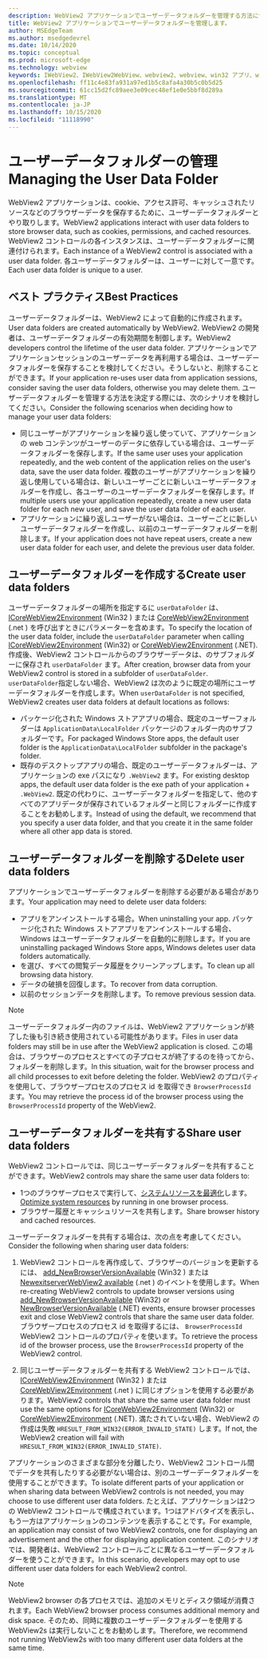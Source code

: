 ```yaml
---
description: WebView2 アプリケーションでユーザーデータフォルダーを管理する方法について説明します。
title: WebView2 アプリケーションでユーザーデータフォルダーを管理します。
author: MSEdgeTeam
ms.author: msedgedevrel
ms.date: 10/14/2020
ms.topic: conceptual
ms.prod: microsoft-edge
ms.technology: webview
keywords: IWebView2、IWebView2WebView、webview2、webview、win32 アプリ、win32、edge、ICoreWebView2、ICoreWebView2Host、browser control、edge html、ユーザーデータフォルダー
ms.openlocfilehash: ff11c4e83fa931a97ed1b5c8afa4a30b5c0b5d25
ms.sourcegitcommit: 61cc15d2fc89aee3e09cec48ef1e0e5bbf8d289a
ms.translationtype: MT
ms.contentlocale: ja-JP
ms.lasthandoff: 10/15/2020
ms.locfileid: "11118990"
---
```

# <span data-ttu-id="3bb78-104">ユーザーデータフォルダーの管理</span><span class="sxs-lookup"><span data-stu-id="3bb78-104">Managing the User Data Folder</span></span>  

<span data-ttu-id="3bb78-105">WebView2 アプリケーションは、cookie、アクセス許可、キャッシュされたリソースなどのブラウザーデータを保存するために、ユーザーデータフォルダーとやり取りします。</span><span class="sxs-lookup"><span data-stu-id="3bb78-105">WebView2 applications interact with user data folders to store browser data, such as cookies, permissions, and cached resources.</span></span>  <span data-ttu-id="3bb78-106">WebView2 コントロールの各インスタンスは、ユーザーデータフォルダーに関連付けられます。</span><span class="sxs-lookup"><span data-stu-id="3bb78-106">Each instance of a WebView2 control is associated with a user data folder.</span></span>  <span data-ttu-id="3bb78-107">各ユーザーデータフォルダーは、ユーザーに対して一意です。</span><span class="sxs-lookup"><span data-stu-id="3bb78-107">Each user data folder is unique to a user.</span></span>  

## <span data-ttu-id="3bb78-108">ベスト プラクティス</span><span class="sxs-lookup"><span data-stu-id="3bb78-108">Best Practices</span></span>  

<span data-ttu-id="3bb78-109">ユーザーデータフォルダーは、WebView2 によって自動的に作成されます。</span><span class="sxs-lookup"><span data-stu-id="3bb78-109">User data folders are created automatically by WebView2.</span></span>  <span data-ttu-id="3bb78-110">WebView2 の開発者は、ユーザーデータフォルダーの有効期間を制御します。</span><span class="sxs-lookup"><span data-stu-id="3bb78-110">WebView2 developers control the lifetime of the user data folder.</span></span>  <span data-ttu-id="3bb78-111">アプリケーションでアプリケーションセッションのユーザーデータを再利用する場合は、ユーザーデータフォルダーを保存することを検討してください。そうしないと、削除することができます。</span><span class="sxs-lookup"><span data-stu-id="3bb78-111">If your application re-uses user data from application sessions, consider saving the user data folders, otherwise you may delete them.</span></span>  <span data-ttu-id="3bb78-112">ユーザーデータフォルダーを管理する方法を決定する際には、次のシナリオを検討してください。</span><span class="sxs-lookup"><span data-stu-id="3bb78-112">Consider the following scenarios when deciding how to manage your user data folders:</span></span>  

*   <span data-ttu-id="3bb78-113">同じユーザーがアプリケーションを繰り返し使っていて、アプリケーションの web コンテンツがユーザーのデータに依存している場合は、ユーザーデータフォルダーを保存します。</span><span class="sxs-lookup"><span data-stu-id="3bb78-113">If the same user uses your application repeatedly, and the web content of the application relies on the user's data, save the user data folder.</span></span>  <span data-ttu-id="3bb78-114">複数のユーザーがアプリケーションを繰り返し使用している場合は、新しいユーザーごとに新しいユーザーデータフォルダーを作成し、各ユーザーのユーザーデータフォルダーを保存します。</span><span class="sxs-lookup"><span data-stu-id="3bb78-114">If multiple users use your application repeatedly, create a new user data folder for each new user, and save the user data folder of each user.</span></span>
*   <span data-ttu-id="3bb78-115">アプリケーションに繰り返しユーザーがない場合は、ユーザーごとに新しいユーザーデータフォルダーを作成し、以前のユーザーデータフォルダーを削除します。</span><span class="sxs-lookup"><span data-stu-id="3bb78-115">If your application does not have repeat users, create a new user data folder for each user, and delete the previous user data folder.</span></span>  

## <span data-ttu-id="3bb78-116">ユーザーデータフォルダーを作成する</span><span class="sxs-lookup"><span data-stu-id="3bb78-116">Create user data folders</span></span>  

<span data-ttu-id="3bb78-117">ユーザーデータフォルダーの場所を指定するに `userDataFolder` は、 [ICoreWebView2Environment](/microsoft-edge/webview2/reference/win32/icorewebview2environment) \(Win32 \) または [CoreWebView2Environment](/dotnet/api/microsoft.web.webview2.core.corewebview2environment) \(.net \) を呼び出すときにパラメーターを含めます。</span><span class="sxs-lookup"><span data-stu-id="3bb78-117">To specify the location of the user data folder, include the `userDataFolder` parameter when calling [ICoreWebView2Environment](/microsoft-edge/webview2/reference/win32/icorewebview2environment) \(Win32\) or [CoreWebView2Environment](/dotnet/api/microsoft.web.webview2.core.corewebview2environment) \(.NET\).</span></span>  <span data-ttu-id="3bb78-118">作成後、WebView2 コントロールからのブラウザーデータは、のサブフォルダーに保存され `userDataFolder` ます。</span><span class="sxs-lookup"><span data-stu-id="3bb78-118">After creation, browser data from your WebView2 control is stored in a subfolder of `userDataFolder`.</span></span>  <span data-ttu-id="3bb78-119">`userDataFolder`指定しない場合、WebView2 は次のように既定の場所にユーザーデータフォルダーを作成します。</span><span class="sxs-lookup"><span data-stu-id="3bb78-119">When `userDataFolder` is not specified, WebView2 creates user data folders at default locations as follows:</span></span>  

*   <span data-ttu-id="3bb78-120">パッケージ化された Windows ストアアプリの場合、既定のユーザーフォルダーは `ApplicationData\LocalFolder` パッケージのフォルダー内のサブフォルダーです。</span><span class="sxs-lookup"><span data-stu-id="3bb78-120">For packaged Windows Store apps, the default user folder is the `ApplicationData\LocalFolder` subfolder in the package's  folder.</span></span>  
*   <span data-ttu-id="3bb78-121">既存のデスクトップアプリの場合、既定のユーザーデータフォルダーは、アプリケーションの exe パスになり `.WebView2` ます。</span><span class="sxs-lookup"><span data-stu-id="3bb78-121">For existing desktop apps, the default user data folder is the exe path of your application + `.WebView2`.</span></span>  <span data-ttu-id="3bb78-122">既定の代わりに、ユーザーデータフォルダーを指定して、他のすべてのアプリデータが保存されているフォルダーと同じフォルダーに作成することをお勧めします。</span><span class="sxs-lookup"><span data-stu-id="3bb78-122">Instead of using the default, we recommend that you specify a user data folder, and that you create it in the same folder where all other app data is stored.</span></span>  

## <span data-ttu-id="3bb78-123">ユーザーデータフォルダーを削除する</span><span class="sxs-lookup"><span data-stu-id="3bb78-123">Delete user data folders</span></span>  

<span data-ttu-id="3bb78-124">アプリケーションでユーザーデータフォルダーを削除する必要がある場合があります。</span><span class="sxs-lookup"><span data-stu-id="3bb78-124">Your application may need to delete user data folders:</span></span>  

*   <span data-ttu-id="3bb78-125">アプリをアンインストールする場合。</span><span class="sxs-lookup"><span data-stu-id="3bb78-125">When uninstalling your app.</span></span>  <span data-ttu-id="3bb78-126">パッケージ化された Windows ストアアプリをアンインストールする場合、Windows はユーザーデータフォルダーを自動的に削除します。</span><span class="sxs-lookup"><span data-stu-id="3bb78-126">If you are uninstalling packaged Windows Store apps, Windows deletes user data folders automatically.</span></span>  
*   <span data-ttu-id="3bb78-127">を選び、すべての閲覧データ履歴をクリーンアップします。</span><span class="sxs-lookup"><span data-stu-id="3bb78-127">To clean up all browsing data history.</span></span>  
*   <span data-ttu-id="3bb78-128">データの破損を回復します。</span><span class="sxs-lookup"><span data-stu-id="3bb78-128">To recover from data corruption.</span></span>  
*   <span data-ttu-id="3bb78-129">以前のセッションデータを削除します。</span><span class="sxs-lookup"><span data-stu-id="3bb78-129">To remove previous session data.</span></span>  

> [!NOTE]
> <span data-ttu-id="3bb78-130">ユーザーデータフォルダー内のファイルは、WebView2 アプリケーションが終了した後も引き続き使用されている可能性があります。</span><span class="sxs-lookup"><span data-stu-id="3bb78-130">Files in user data folders may still be in use after the WebView2 application is closed.</span></span>  <span data-ttu-id="3bb78-131">この場合は、ブラウザーのプロセスとすべての子プロセスが終了するのを待ってから、フォルダーを削除します。</span><span class="sxs-lookup"><span data-stu-id="3bb78-131">In this situation, wait for the browser process and all child processes to exit before deleting the folder.</span></span>  <span data-ttu-id="3bb78-132">WebView2 のプロパティを使用して、ブラウザープロセスのプロセス id を取得でき `BrowserProcessId` ます。</span><span class="sxs-lookup"><span data-stu-id="3bb78-132">You may retrieve the process id of the browser process using the `BrowserProcessId` property of the WebView2.</span></span>  

## <span data-ttu-id="3bb78-133">ユーザーデータフォルダーを共有する</span><span class="sxs-lookup"><span data-stu-id="3bb78-133">Share user data folders</span></span>  

<span data-ttu-id="3bb78-134">WebView2 コントロールでは、同じユーザーデータフォルダーを共有することができます。</span><span class="sxs-lookup"><span data-stu-id="3bb78-134">WebView2 controls may share the same user data folders to:</span></span>  

*   <span data-ttu-id="3bb78-135">1つのブラウザープロセスで実行して、[システムリソースを最適化](../concepts/process-model.md)します。</span><span class="sxs-lookup"><span data-stu-id="3bb78-135">[Optimize system resources](../concepts/process-model.md) by running in one browser process.</span></span>  
*   <span data-ttu-id="3bb78-136">ブラウザー履歴とキャッシュリソースを共有します。</span><span class="sxs-lookup"><span data-stu-id="3bb78-136">Share browser history and cached resources.</span></span>  

<span data-ttu-id="3bb78-137">ユーザーデータフォルダーを共有する場合は、次の点を考慮してください。</span><span class="sxs-lookup"><span data-stu-id="3bb78-137">Consider the following when sharing user data folders:</span></span>  

1.  <span data-ttu-id="3bb78-138">WebView2 コントロールを再作成して、ブラウザーのバージョンを更新するには、 [add_NewBrowserVersionAvailable](/microsoft-edge/webview2/reference/win32/icorewebview2environment#add_newbrowserversionavailable) \(Win32 \) または [NewexitserverWebView2 available](/dotnet/api/microsoft.web.webview2.core.corewebview2environment.newbrowserversionavailable) \(.net \) のイベントを使用します。</span><span class="sxs-lookup"><span data-stu-id="3bb78-138">When re-creating WebView2 controls to update browser versions using [add_NewBrowserVersionAvailable](/microsoft-edge/webview2/reference/win32/icorewebview2environment#add_newbrowserversionavailable) \(Win32\) or [NewBrowserVersionAvailable](/dotnet/api/microsoft.web.webview2.core.corewebview2environment.newbrowserversionavailable) \(.NET\) events, ensure browser processes exit and close WebView2 controls that share the same user data folder.</span></span>  <span data-ttu-id="3bb78-139">ブラウザープロセスのプロセス id を取得するには、 `BrowserProcessId` WebView2 コントロールのプロパティを使います。</span><span class="sxs-lookup"><span data-stu-id="3bb78-139">To retrieve the process id of the browser process, use the `BrowserProcessId` property of the WebView2 control.</span></span>  

2.  <span data-ttu-id="3bb78-140">同じユーザーデータフォルダーを共有する WebView2 コントロールでは、 [ICoreWebView2Environment](/microsoft-edge/webview2/reference/win32/icorewebview2environment) \(Win32 \) または [CoreWebView2Environment](/dotnet/api/microsoft.web.webview2.core.corewebview2environment) \(.net \) に同じオプションを使用する必要があります。</span><span class="sxs-lookup"><span data-stu-id="3bb78-140">WebView2 controls that share the same user data folder must use the same options for [ICoreWebView2Environment](/microsoft-edge/webview2/reference/win32/icorewebview2environment) \(Win32\) or [CoreWebView2Environment](/dotnet/api/microsoft.web.webview2.core.corewebview2environment) \(.NET\).</span></span>  <span data-ttu-id="3bb78-141">満たされていない場合、WebView2 の作成は失敗 `HRESULT_FROM_WIN32(ERROR_INVALID_STATE)` します。</span><span class="sxs-lookup"><span data-stu-id="3bb78-141">If not, the WebView2 creation will fail with `HRESULT_FROM_WIN32(ERROR_INVALID_STATE)`.</span></span>  

<span data-ttu-id="3bb78-142">アプリケーションのさまざまな部分を分離したり、WebView2 コントロール間でデータを共有したりする必要がない場合は、別のユーザーデータフォルダーを使用することができます。</span><span class="sxs-lookup"><span data-stu-id="3bb78-142">To isolate different parts of your application or when sharing data between WebView2 controls is not needed, you may choose to use different user data folders.</span></span>  <span data-ttu-id="3bb78-143">たとえば、アプリケーションは2つの WebView2 コントロールで構成されています。1つはアドバタイズを表示し、もう一方はアプリケーションのコンテンツを表示することです。</span><span class="sxs-lookup"><span data-stu-id="3bb78-143">For example, an application may consist of two WebView2 controls, one for displaying an advertisement and the other for displaying application content.</span></span>  <span data-ttu-id="3bb78-144">このシナリオでは、開発者は、WebView2 コントロールごとに異なるユーザーデータフォルダーを使うことができます。</span><span class="sxs-lookup"><span data-stu-id="3bb78-144">In this scenario, developers may opt to use different user data folders for each WebView2 control.</span></span>  

> [!NOTE]
> <span data-ttu-id="3bb78-145">WebView2 browser の各プロセスでは、追加のメモリとディスク領域が消費されます。</span><span class="sxs-lookup"><span data-stu-id="3bb78-145">Each WebView2 browser process consumes additional memory and disk space.</span></span>  <span data-ttu-id="3bb78-146">そのため、同時に複数のユーザーデータフォルダーを使用する WebView2s は実行しないことをお勧めします。</span><span class="sxs-lookup"><span data-stu-id="3bb78-146">Therefore, we recommend not running WebView2s with too many different user data folders at the same time.</span></span>  
